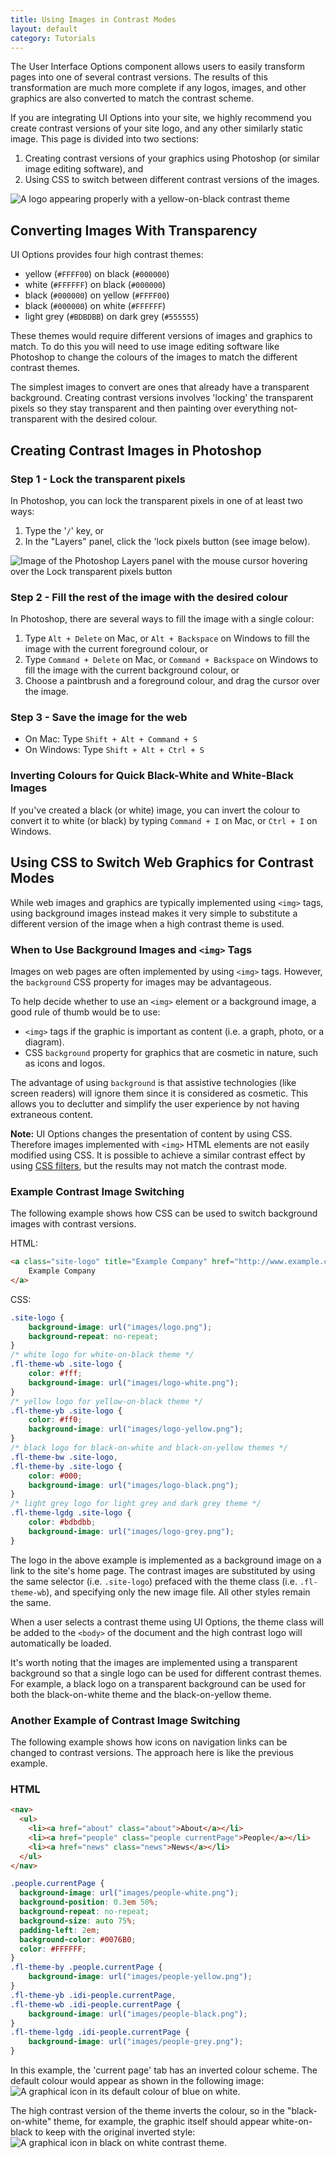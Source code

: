 ```yaml
---
title: Using Images in Contrast Modes
layout: default
category: Tutorials
---
```


The User Interface Options component allows users to easily transform pages into one of several contrast versions. The results of this transformation are much more complete if any logos, images, and other graphics are also converted to match the contrast scheme.

If you are integrating UI Options into your site, we highly recommend you create contrast versions of your site logo, and any other similarly static image. This page is divided into two sections:

1. Creating contrast versions of your graphics using Photoshop (or similar image editing software), and
2. Using CSS to switch between different contrast versions of the images.

![A logo appearing properly with a yellow-on-black contrast theme](../images/tutorial-uio-good-bad-logos.png)

## Converting Images With Transparency

UI Options provides four high contrast themes:

* yellow (`#FFFF00`) on black (`#000000`)
* white (`#FFFFFF`) on black (`#000000`)
* black (`#000000`) on yellow (`#FFFF00`)
* black (`#000000`) on white (`#FFFFFF`)
* light grey (`#BDBDBB`) on dark grey (`#555555`)

These themes would require different versions of images and graphics to match. To do this you will need to use image editing software like Photoshop to change the colours of the images to match the different contrast themes.

The simplest images to convert are ones that already have a transparent background. Creating contrast versions involves 'locking' the transparent pixels so they stay transparent and then painting over everything not-transparent with the desired colour.

## Creating Contrast Images in Photoshop

### Step 1 - Lock the transparent pixels

In Photoshop, you can lock the transparent pixels in one of at least two ways:

1. Type the '`/`' key, or
2. In the "Layers" panel, click the 'lock pixels button (see image below).

![Image of the Photoshop Layers panel with the mouse cursor hovering over the Lock transparent pixels button](../images/tutorial-uio-lock-pixels.png)

### Step 2 - Fill the rest of the image with the desired colour

In Photoshop, there are several ways to fill the image with a single colour:

1. Type `Alt + Delete` on Mac, or `Alt + Backspace` on Windows to fill the image with the current foreground colour, or
2. Type `Command + Delete` on Mac, or `Command + Backspace` on Windows to fill the image with the current background colour, or
3. Choose a paintbrush and a foreground colour, and drag the cursor over the image.

### Step 3 - Save the image for the web

* On Mac: Type `Shift + Alt + Command + S`
* On Windows: Type `Shift + Alt + Ctrl + S`

### Inverting Colours for Quick Black-White and White-Black Images

If you've created a black (or white) image, you can invert the colour to convert it to white (or black) by typing `Command + I` on Mac, or `Ctrl + I` on Windows.

## Using CSS to Switch Web Graphics for Contrast Modes

While web images and graphics are typically implemented using `<img>` tags, using background images instead makes it very simple to substitute a different version of the image when a high contrast theme is used.

### When to Use Background Images and `<img>` Tags

Images on web pages are often implemented by using `<img>` tags. However, the `background` CSS property for images may be advantageous.

To help decide whether to use an `<img>` element or a background image, a good rule of thumb would be to use:

* `<img>` tags if the graphic is important as content (i.e. a graph, photo, or a diagram).
* CSS `background` property for graphics that are cosmetic in nature, such as icons and logos.

The advantage of using `background` is that assistive technologies (like screen readers) will ignore them since it is considered as cosmetic. This allows you to declutter and simplify the user experience by not having extraneous content.

<div class="infusion-docs-note"><strong>Note:</strong> UI Options changes the presentation of content by using CSS. Therefore images implemented with <code>&lt;img&gt;</code> HTML elements are not easily modified using CSS. It is possible to achieve a similar contrast effect by using <a href="https://developer.mozilla.org/en/docs/Web/CSS/filter">CSS filters</a>, but the results may not match the contrast mode.</div>

### Example Contrast Image Switching

The following example shows how CSS can be used to switch background images with contrast versions.

HTML:

```html
<a class="site-logo" title="Example Company" href="http://www.example.com">
    Example Company
</a>
```

CSS:

```css
.site-logo {
    background-image: url("images/logo.png");
    background-repeat: no-repeat;
}
/* white logo for white-on-black theme */
.fl-theme-wb .site-logo {
    color: #fff;
    background-image: url("images/logo-white.png");
}
/* yellow logo for yellow-on-black theme */
.fl-theme-yb .site-logo {
    color: #ff0;
    background-image: url("images/logo-yellow.png");
}
/* black logo for black-on-white and black-on-yellow themes */
.fl-theme-bw .site-logo,
.fl-theme-by .site-logo {
    color: #000;
    background-image: url("images/logo-black.png");
}
/* light grey logo for light grey and dark grey theme */
.fl-theme-lgdg .site-logo {
    color: #bdbdbb;
    background-image: url("images/logo-grey.png");
}
```

The logo in the above example is implemented as a background image on a link to the site's home page. The contrast images are substituted by using the same selector (i.e. `.site-logo`) prefaced with the theme class (i.e. `.fl-theme-wb`), and specifying only the new image file. All other styles remain the same.

When a user selects a contrast theme using UI Options, the theme class will be added to the `<body>` of the document and the high contrast logo will automatically be loaded.

It's worth noting that the images are implemented using a transparent background so that a single logo can be used for different contrast themes. For example, a black logo on a transparent background can be used for both the black-on-white theme and the black-on-yellow theme.

### Another Example of Contrast Image Switching

The following example shows how icons on navigation links can be changed to contrast versions. The approach here is like the previous example.

### HTML

```html
<nav>
  <ul>
    <li><a href="about" class="about">About</a></li>
    <li><a href="people" class="people currentPage">People</a></li>
    <li><a href="news" class="news">News</a></li>
  </ul>
</nav>
```

```css
.people.currentPage {
  background-image: url("images/people-white.png");
  background-position: 0.3em 50%;
  background-repeat: no-repeat;
  background-size: auto 75%;
  padding-left: 2em;
  background-color: #0076B0;
  color: #FFFFFF;
}
.fl-theme-by .people.currentPage {
    background-image: url("images/people-yellow.png");
}
.fl-theme-yb .idi-people.currentPage,
.fl-theme-wb .idi-people.currentPage {
    background-image: url("images/people-black.png");
}
.fl-theme-lgdg .idi-people.currentPage {
    background-image: url("images/people-grey.png");
}
```

In this example, the 'current page' tab has an inverted colour scheme. The default colour would appear as shown in the following image:
![A graphical icon in its default colour of blue on white.](../images/tutorial-uio-icon-regular.png)

The high contrast version of the theme inverts the colour, so in the "black-on-white" theme, for example, the graphic itself should appear white-on-black to keep with the original inverted style:
![A graphical icon in black on white contrast theme.](../images/tutorial-uio-icon-hc.png)
